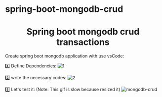 # spring-boot-mongodb-crud
<h1 align="center">Spring boot mongodb crud transactions</h1>

Create spring boot mongodb application with use vsCode:

1️⃣ Define Dependencies:
![1](https://user-images.githubusercontent.com/56650527/99155451-1ce53f00-26c9-11eb-943e-3cfe203fb0e7.png)

2️⃣ write the necessary codes:
![2](https://user-images.githubusercontent.com/56650527/99155465-2ec6e200-26c9-11eb-833d-57f830780aa5.png)

3️⃣ Let's test it: (Note: This gif is slow because resized it)
![mongodb-crud](https://user-images.githubusercontent.com/56650527/99194071-4e740e00-278e-11eb-9ba8-3f58f111b735.gif)
